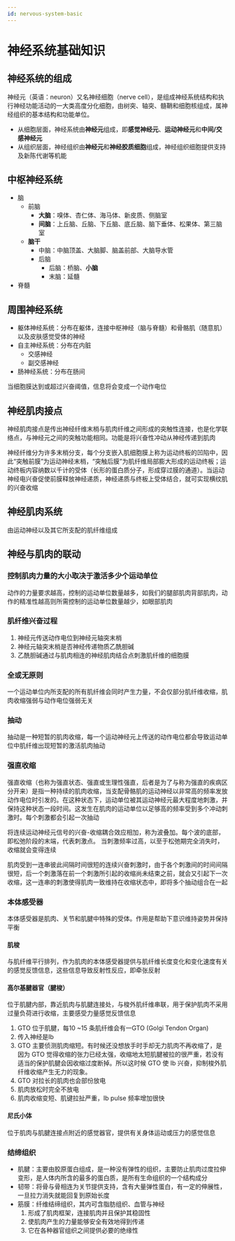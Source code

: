```yaml
---
id: nervous-system-basic
---
```


# 神经系统基础知识

## 神经系统的组成

神经元（英语：neuron）又名神经细胞（nerve cell），是组成神经系统结构和执行神经功能活动的一大类高度分化细胞，由树突、轴突、髓鞘和细胞核组成，属神经组织的基本结构和功能单位。

- 从细胞层面，神经系统由**神经元**组成，即**感觉神经元**、**运动神经元**和**中间/交感神经元**
- 从组织层面，神经组织由**神经元**和**神经胶质细胞**组成，神经组织细胞提供支持及新陈代谢等机能

## 中枢神经系统

- 脑
  - 前脑
    - **大脑**：嗅体、杏仁体、海马体、新皮质、侧脑室
    - **间脑**：上丘脑、丘脑、下丘脑、底丘脑、脑下垂体、松果体、第三脑室
  - **脑干**
    - 中脑：中脑顶盖、大脑脚、脑盖前部、大脑导水管
    - 后脑
      - 后脑：桥脑、**小脑**
      - 末脑：延髓
- 脊髓

## 周围神经系统

- 躯体神经系统：分布在躯体，连接中枢神经（脑与脊髓）和骨骼肌（随意肌）以及皮肤感觉受体的神经
- 自主神经系统：分布在内脏
  - 交感神经
  - 副交感神经
- 肠神经系统：分布在肠间

当细胞膜达到或超过兴奋阈值，信息将会变成一个动作电位

## 神经肌肉接点

神经肌肉接点是传出神经纤维末梢与肌肉纤维之间形成的突触性连接，也是化学联络点，与神经元之间的突触功能相同。功能是将兴奋性冲动从神经传递到肌肉

神经纤维分为许多末梢分支，每个分支嵌入肌细胞膜上称为运动终板的凹陷中，因此“突触前膜”为运动神经末梢，“突触后膜”为肌纤维局部膨大形成的运动终板；运动终板内容纳数以千计的受体（长形的蛋白质分子，形成穿过膜的通道）。当运动神经电兴奋促使前膜释放神经递质，神经递质与终板上受体结合，就可实现横纹肌的兴奋收缩

## 神经肌肉系统

由运动神经以及其它所支配的肌纤维组成

## 神经与肌肉的联动

### 控制肌肉力量的大小取决于激活多少个运动单位

动作的力量要求越高，控制的运动单位数量越多，如我们的腿部肌肉背部肌肉，动作的精准性越高则所需控制的运动单位数量越少，如眼部肌肉

### 肌纤维兴奋过程

1. 神经元传送动作电位到神经元轴突末梢
2. 神经元轴突末梢是否神经传递物质乙酰胆碱
3. 乙酰胆碱通过与肌肉相连的神经肌肉结合点刺激肌纤维的细胞膜

### 全或无原则

一个运动单位内所支配的所有肌纤维会同时产生力量，不会仅部分肌纤维收缩，肌肉收缩强弱与动作电位强弱无关

### 抽动

抽动是一种短暂的肌肉收缩，每一个运动神经元上传送的动作电位都会导致运动单位中肌纤维出现短暂的激活肌肉抽动

### 强直收缩

强直收缩（也称为强直状态、强直或生理性强直，后者是为了与称为强直的疾病区分开来）是指一种持续的肌肉收缩，当支配骨骼肌的运动神经以非常高的频率发放动作电位时引发的。在这种状态下，运动单位被其运动神经元最大程度地刺激，并保持这种状态一段时间。这发生在肌肉的运动单位以足够高的频率受到多个冲动刺激时。每个刺激都会引起一次抽动

将连续运动神经元信号的兴奋-收缩耦合效应相加，称为波叠加。每个波的底部，即松弛阶段的末端，代表刺激点。 当刺激频率过高，以至于松弛期完全消失时，收缩就会变得连续

肌肉受到一连串彼此间隔时间很短的连续兴奋刺激时，由于各个刺激间的时间间隔很短，后一个刺激落在前一个刺激所引起的收缩尚未结束之前，就会又引起下一次收缩，这一连串的刺激使得肌肉一致维持在收缩状态中，即将多个抽动组合在一起

### 本体感受器

本体感受器是肌肉、关节和肌腱中特殊的受体。作用是帮助下意识维持姿势并保持平衡

#### 肌梭

与肌纤维平行排列，作为肌肉的本体感受器提供与肌纤维长度变化和变化速度有关的感觉反馈信息，这些信息导致反射性反应，即牵张反射

#### 高尔基腱器官（腱梭）

位于肌腱内部，靠近肌肉与肌腱连接处，与梭外肌纤维串联，用于保护肌肉不采用过量负荷进行收缩，主要感受力量感觉反馈信息

1. GTO 位于肌腱，每10 ~15 条肌纤维会有一GTO (Golgi Tendon Organ)
2. 传入神经是Ib
3. GTO 主要侦测肌肉缩短。有时候还没想放手时手却无力肌肉不再收缩了，是因为 GTO 觉得收缩的张力已经太强，收缩地太短肌腱被拉的很严重，若没有适当的保护肌腱会因收缩过度断掉。所以这时候 GTO 使 Ib 兴奋，抑制梭外肌纤维收缩产生无力的现象。
4. GTO 对拉长的肌肉也会部份放电
5. 肌肉放松时完全不放电
6. 肌肉收缩变短、肌键拉扯严重，Ib pulse 频率增加很快

#### 尼氏小体

位于肌肉与肌腱连接点附近的感觉器官，提供有关身体运动或压力的感觉信息

### 结缔组织

- 肌腱：主要由胶原蛋白组成，是一种没有弹性的组织，主要防止肌肉过度拉伸变形，是人体内所含的最多的蛋白质，是所有生命组织的一个结构成分
- 韧带：将骨与骨相连为关节提供支持，含有大量弹性蛋白，有一定的伸展性，一旦拉力消失就能回复到原始长度
- 筋膜：纤维结缔组织，其内可含脂肪组织、血管与神经
  1. 形成了肌肉框架，连接肌肉并且保护其稳固性
  2. 使肌肉产生的力量能够安全有效地得到传递
  3. 它在各种器官组织之间提供必要的绝缘性
